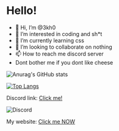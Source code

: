 
# Hello!
- 👋 Hi, I’m @3kh0
- 👀 I’m interested in coding and sh*t
- 🌱 I’m currently learning css
- 💞️ I’m looking to collaborate on nothing
- 📫 How to reach me discord server
- Dont bother me if you dont like cheese


![Anurag's GitHub stats](https://github-readme-stats.vercel.app/api?username=3kh0&show_icons=true)

[![Top Langs](https://github-readme-stats.vercel.app/api/top-langs/?username=3kh0&langs_count=8)](https://github.com/anuraghazra/github-readme-stats)



Discord link: [Click me!](https://discord.gg/44yAbMWbHb)

![Discord](https://img.shields.io/discord/840084542332076102?label=Server&logo=discord&logoColor=white&style=flat-square)

My website: [Click me NOW](https://3kh0.github.io/)

<!---
3kh0/3kh0 is a ✨ special ✨ repository because its `README.md` (this file) appears on your GitHub profile.
You can click the Preview link to take a look at your thing
--->
